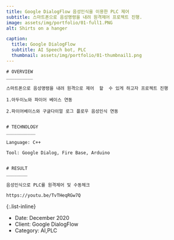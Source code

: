 ```yaml
---
title: Google DialogFlow 음성인식을 이용한 PLC 제어
subtitle: 스마트폰으로 음성명령을 내려 원격제어 프로젝트 진행.
image: assets/img/portfolio/01-full1.PNG
alt: Shirts on a hanger

caption:
  title: Google DialogFlow
  subtitle: AI Speech bot, PLC
  thumbnail: assets/img/portfolio/01-thumbnail1.png
---
```

    # OVERVIEW​
    __________

    스마트폰으로 음성명령을 내려 원격으로 제어  할  수 있게 하고자 프로젝트 진행​

    1.아두이노와 파이어 베이스 연동​

    2.파이어베이스와 구글다이얼 로그 플로우 음성인식 연동​

    ​
    # TECHNOLOGY
    _________​__

    Language: C++​

    Tool: Google Dialog, Fire Base, Arduino​

    ​
    # RESULT​
    ________

    음성인식으로 PLC를 원격제어 및 수동체크​

    https://youtu.be/TvTHeqRGw7Q

{:.list-inline}
- Date: December 2020
- Client: Google DialogFlow
- Category: AI,PLC

